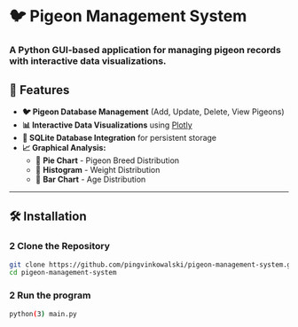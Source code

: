 # 🐦 Pigeon Management System

### A Python GUI-based application for managing pigeon records with interactive data visualizations.


## 🚀 Features  
- **🐦 Pigeon Database Management** (Add, Update, Delete, View Pigeons)  
- **📊 Interactive Data Visualizations** using [Plotly](https://plotly.com/)  
- **📂 SQLite Database Integration** for persistent storage  
- **📈 Graphical Analysis:**  
  - 📌 **Pie Chart** - Pigeon Breed Distribution  
  - 📌 **Histogram** - Weight Distribution  
  - 📌 **Bar Chart** - Age Distribution  

---

## 🛠️ Installation  

### 2 **Clone the Repository**  
```bash
git clone https://github.com/pingvinkowalski/pigeon-management-system.git
cd pigeon-management-system
```
### 2 **Run the program**
```bash
python(3) main.py
